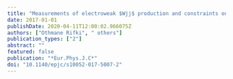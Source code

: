 ```yaml
---
title: "Measurements of electroweak $Wjj$ production and constraints on anomalous gauge couplings with the ATLAS detector"
date: 2017-01-01
publishDate: 2020-04-11T12:00:02.966075Z
authors: ["Othmane Rifki", " others"]
publication_types: ["2"]
abstract: ""
featured: false
publication: "*Eur.Phys.J.C*"
doi: "10.1140/epjc/s10052-017-5007-2"
---
```


